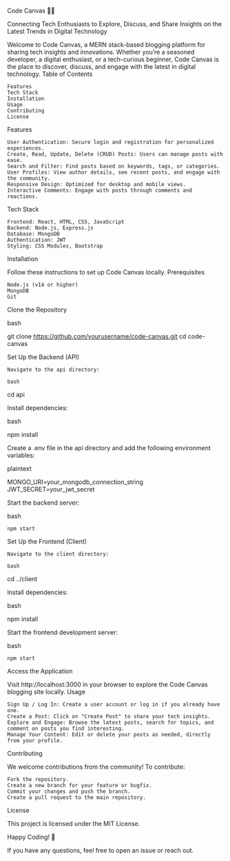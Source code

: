 Code Canvas 🎨📖

Connecting Tech Enthusiasts to Explore, Discuss, and Share Insights on the Latest Trends in Digital Technology

Welcome to Code Canvas, a MERN stack-based blogging platform for sharing tech insights and innovations. Whether you’re a seasoned developer, a digital enthusiast, or a tech-curious beginner, Code Canvas is the place to discover, discuss, and engage with the latest in digital technology.
Table of Contents

    Features
    Tech Stack
    Installation
    Usage
    Contributing
    License

Features

    User Authentication: Secure login and registration for personalized experiences.
    Create, Read, Update, Delete (CRUD) Posts: Users can manage posts with ease.
    Search and Filter: Find posts based on keywords, tags, or categories.
    User Profiles: View author details, see recent posts, and engage with the community.
    Responsive Design: Optimized for desktop and mobile views.
    Interactive Comments: Engage with posts through comments and reactions.

Tech Stack

    Frontend: React, HTML, CSS, JavaScript
    Backend: Node.js, Express.js
    Database: MongoDB
    Authentication: JWT
    Styling: CSS Modules, Bootstrap

Installation

Follow these instructions to set up Code Canvas locally.
Prerequisites

    Node.js (v14 or higher)
    MongoDB
    Git

Clone the Repository

bash

git clone https://github.com/yourusername/code-canvas.git
cd code-canvas

Set Up the Backend (API)

    Navigate to the api directory:

    bash

cd api

Install dependencies:

bash

npm install

Create a .env file in the api directory and add the following environment variables:

plaintext

MONGO_URI=your_mongodb_connection_string
JWT_SECRET=your_jwt_secret

Start the backend server:

bash

    npm start

Set Up the Frontend (Client)

    Navigate to the client directory:

    bash

cd ../client

Install dependencies:

bash

npm install

Start the frontend development server:

bash

    npm start

Access the Application

Visit http://localhost:3000 in your browser to explore the Code Canvas blogging site locally.
Usage

    Sign Up / Log In: Create a user account or log in if you already have one.
    Create a Post: Click on "Create Post" to share your tech insights.
    Explore and Engage: Browse the latest posts, search for topics, and comment on posts you find interesting.
    Manage Your Content: Edit or delete your posts as needed, directly from your profile.

Contributing

We welcome contributions from the community! To contribute:

    Fork the repository.
    Create a new branch for your feature or bugfix.
    Commit your changes and push the branch.
    Create a pull request to the main repository.

License

This project is licensed under the MIT License.

Happy Coding! 🎉

If you have any questions, feel free to open an issue or reach out.
